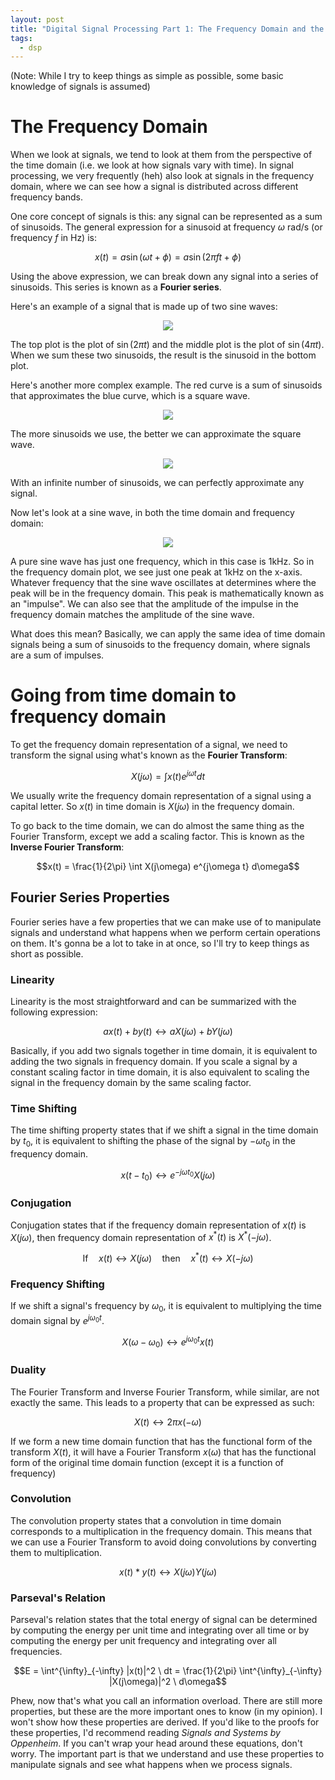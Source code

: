 ```yaml
---
layout: post
title: "Digital Signal Processing Part 1: The Frequency Domain and the Fourier Transform"
tags:
  - dsp
---
```


(Note: While I try to keep things as simple as possible, some basic knowledge of signals is assumed)

# The Frequency Domain
When we look at signals, we tend to look at them from the perspective of the time domain (i.e. we look at how signals vary with time). In signal processing, we very frequently (heh) also look at signals in the frequency domain, where we can see how a signal is distributed across different frequency bands. 

One core concept of signals is this: any signal can be represented as a sum of sinusoids. The general expression for a sinusoid at frequency $\omega$ rad/s (or frequency $f$ in Hz) is:

$$x(t) = a \sin(\omega t + \phi) = a \sin(2 \pi f  t + \phi)$$

Using the above expression, we can break down any signal into a series of sinusoids. This series is known as a **Fourier series**. 

Here's an example of a signal that is made up of two sine waves:
<p align="center">
  <img src="/assets/sine.png">
</p>

The top plot is the plot of $\sin (2 \pi t)$ and the middle plot is the plot of $\sin (4 \pi t)$. When we sum these two sinusoids, the result is the sinusoid in the bottom plot.

Here's another more complex example. The red curve is a sum of sinusoids that approximates the blue curve, which is a square wave.

<p align="center">
  <img src="/assets/sine-square-approx1.png">
</p>

The more sinusoids we use, the better we can approximate the square wave. 

<p align="center">
  <img src="/assets/sine-square-approx2.png">
</p>

With an infinite number of sinusoids, we can perfectly approximate any signal. 

Now let's look at a sine wave, in both the time domain and frequency domain: 

<p align="center">
  <img src="/assets/sine-time-freq.webp">
</p>

A pure sine wave has just one frequency, which in this case is 1kHz. So in the frequency domain plot, we see just one peak at 1kHz on the x-axis. Whatever frequency that the sine wave oscillates at determines where the peak will be in the frequency domain. This peak is mathematically known as an "impulse". We can also see that the amplitude of the impulse in the frequency domain matches the amplitude of the sine wave.

What does this mean? Basically, we can apply the same idea of time domain signals being a sum of sinusoids to the frequency domain, where signals are a sum of impulses. 

# Going from time domain to frequency domain
To get the frequency domain representation of a signal, we need to transform the signal using what's known as the **Fourier Transform**:

$$X(j\omega) = \int x(t) e^{j\omega t} dt$$

We usually write the frequency domain representation of a signal using a capital letter. So $x(t)$ in time domain is $X(j\omega)$ in the frequency domain.

To go back to the time domain, we can do almost the same thing as the Fourier Transform, except we add a scaling factor. This is known as the **Inverse Fourier Transform**:

$$x(t) = \frac{1}{2\pi} \int  X(j\omega) e^{j\omega t} d\omega$$

## Fourier Series Properties
Fourier series have a few properties that we can make use of to manipulate signals and understand what happens when we perform certain operations on them. It's gonna be a lot to take in at once, so I'll try to keep things as short as possible.

### Linearity
Linearity is the most straightforward and can be summarized with the following expression: 

$$ax(t) + by(t) \leftrightarrow aX(j\omega) + bY(j\omega)$$

Basically, if you add two signals together in time domain, it is equivalent to adding the two signals in frequency domain. If you scale a signal by a constant scaling factor in time domain, it is also equivalent to scaling the signal in the frequency domain by the same scaling factor.


### Time Shifting
The time shifting property states that if we shift a signal in the time domain by $t_0$, it is equivalent to shifting the phase of the signal by $-\omega t_0$ in the frequency domain.

$$x(t-t_0) \leftrightarrow e^{-j\omega t_0} X(j\omega)$$

### Conjugation
Conjugation states that if the frequency domain representation of $x(t)$ is $X(j\omega)$, then frequency domain representation of $x^{*}(t)$ is $X^{*}(-j\omega)$. 

$$\text{If} \quad x(t) \leftrightarrow X(j\omega) \quad \text{then} \quad x^*(t) \leftrightarrow X(-j\omega)$$

### Frequency Shifting
If we shift a signal's frequency by $\omega_0$, it is equivalent to multiplying the time domain signal by $e^{j\omega_0 t}$. 

$$X(\omega - \omega_0) \leftrightarrow e^{j\omega_0 t}x(t)$$

### Duality
The Fourier Transform and Inverse Fourier Transform, while similar, are not exactly the same. This leads to a property that can be expressed as such:

$$X(t) \leftrightarrow 2\pi x(-\omega)$$

If we form a new time domain function that has the functional form of the transform $X(t)$, it will have a Fourier Transform $x(\omega)$ that has the functional form of the original time domain function (except it is a function of frequency)

### Convolution 
The convolution property states that a convolution in time domain corresponds to a multiplication in the frequency domain. This means that we can use a Fourier Transform to avoid doing convolutions by converting them to multiplication. 

$$x(t) * y(t) \leftrightarrow X(j\omega)Y(j\omega)$$

### Parseval's Relation
Parseval's relation states that the total energy of signal can be determined by computing the energy per unit time and integrating over all time or by computing the energy per unit frequency and integrating over all frequencies. 

$$E = \int^{\infty}_{-\infty} |x(t)|^2 \ dt = \frac{1}{2\pi} \int^{\infty}_{-\infty} |X(j\omega)|^2 \ d\omega$$

Phew, now that's what you call an information overload. There are still more properties, but these are the more important ones to know (in my opinion). I won't show how these properties are derived. If you'd like to the proofs for these properties, I'd recommend reading *Signals and Systems by Oppenheim*. If you can't wrap your head around these equations, don't worry. The important part is that we understand and use these properties to manipulate signals and see what happens when we process signals. 

